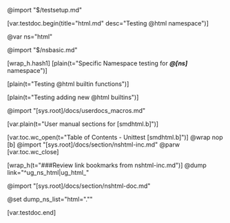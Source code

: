 @import "$/testsetup.md"

[var.testdoc.begin(title="html.md" desc="Testing @html namespace")]

@var ns="html"

@import "$/nsbasic.md"

[wrap_h.hash1]
[plain(t="Specific Namespace testing for ***@[ns]*** namespace")]

[plain(t="Testing @html builtin functions")]

[plain(t="Testing adding new @html builtins")]

@import "[sys.root]/docs/userdocs_macros.md"

[var.plain(t="User manual sections for [smdhtml.b]")]

[var.toc.wc_open(t="Table of Contents - Unittest [smdhtml.b]")]
@wrap nop
[b]
@import "[sys.root]/docs/section/nshtml-inc.md"
@parw
[var.toc.wc_close]

[wrap_h(t="###Review link bookmarks from nshtml-inc.md")]
@dump link="^ug_ns_html|ug_html_"

@import "[sys.root]/docs/section/nshtml-doc.md"


@set dump_ns_list="html=\".\""

[var.testdoc.end]
